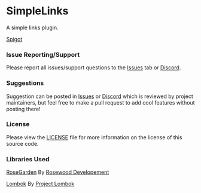 # SimpleLinks
A simple links plugin.

[Spigot](https://www.spigotmc.org/resources/links-1-8-1-16.90283/)

### Issue Reporting/Support

Please report all issues/support questions to the [Issues](https://github.com/RefracDevelopment/SimpleLinks/issues) tab or [Discord](https://discord.refracdev.ml).

### Suggestions

Suggestion can be posted in [Issues](https://github.com/RefracDevelopment/SimpleLinks/issues) or [Discord](https://discord.refracdev.ml) which is reviewed by project maintainers, but feel free to make a pull request to add cool features without posting there!

### License
Please view the [LICENSE](LICENSE) file for more information on the license of this source code.

### Libraries Used
[RoseGarden](https://github.com/Rosewood-Development/RoseGarden) By [Rosewood Developement](https://github.com/Rosewood-Development)

[Lombok](https://github.com/projectlombok/lombok) By [Project Lombok](https://github.com/projectlombok)
